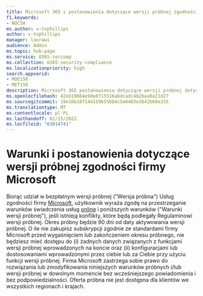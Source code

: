 ```yaml
---
title: Microsoft 365 i postanowienia dotyczące wersji próbnej zgodności z przepisami
f1.keywords:
- NOCSH
ms.author: v-tophillips
author: v-tophillips
manager: laurawi
audience: Admin
ms.topic: hub-page
ms.service: O365-seccomp
ms.collection: m365-security-compliance
ms.localizationpriority: high
search.appverid:
- MOE150
- MET150
description: Microsoft 365 postanowienia dotyczące wersji próbnej dotyczącej zgodności z przepisami.
ms.openlocfilehash: 42eb19664e9de6f15516abdcadc4b2baa0a21d27
ms.sourcegitcommit: 19e16b16f144159b55bb4c544403e3642b69e335
ms.translationtype: MT
ms.contentlocale: pl-PL
ms.lasthandoff: 02/15/2022
ms.locfileid: "63014741"
---
```

# <a name="microsoft-compliance-trial-terms-and-conditions"></a>Warunki i postanowienia dotyczące wersji próbnej zgodności firmy Microsoft

Biorąc udział w bezpłatnym wersji próbnej ("Wersja próbna") Usług zgodności firmy [Microsoft](compliance-easy-trials.md), użytkownik wyraża zgodę na przestrzeganie warunków świadczenia usług [online](https://go.microsoft.com/fwlink/?linkid=2108910) i poniższych warunków ("Warunki wersji próbnej"), jeśli istnieją konflikty, które będą podlegały Regulaminowi wersji próbnej. Okres próbny będzie 90 dni od daty aktywowania wersji próbnej. O ile nie zakupisz subskrypcji zgodnie ze standardami firmy Microsoft przed wygaśnięciem lub zakończeniem okresu próbnego, nie będziesz mieć dostępu do (i) żadnych danych związanych z funkcjami wersji próbnej wprowadzonych na koncie oraz (ii) konfiguracjami lub dostosowaniami wprowadzonymi przez ciebie lub za Ciebie przy użyciu funkcji wersji próbnej. Firma Microsoft zastrzega sobie prawo do rozwiązania lub zmodyfikowania niniejszych warunków próbnych i/lub wersji próbnej w dowolnym momencie bez wcześniejszego powiadomienia i bez podpowiedzialności. Oferta próbna nie jest dostępna dla klientów we wszystkich regionach i krajach.
